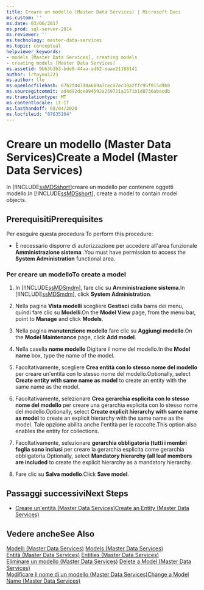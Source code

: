 ```yaml
---
title: Creare un modello (Master Data Services) | Microsoft Docs
ms.custom: ''
ms.date: 03/06/2017
ms.prod: sql-server-2014
ms.reviewer: ''
ms.technology: master-data-services
ms.topic: conceptual
helpviewer_keywords:
- models [Master Data Services], creating models
- creating models [Master Data Services]
ms.assetid: 9bb3b3b3-bde8-44aa-ad62-eaae21188141
author: lrtoyou1223
ms.author: lle
ms.openlocfilehash: 07b2f44798a689a7ceca7ec39a2ffc95f015d9b9
ms.sourcegitcommit: ad4d92dce894592a259721a1571b1d8736abacdb
ms.translationtype: MT
ms.contentlocale: it-IT
ms.lasthandoff: 08/04/2020
ms.locfileid: "87635104"
---
```

# <a name="create-a-model-master-data-services"></a><span data-ttu-id="beb37-102">Creare un modello (Master Data Services)</span><span class="sxs-lookup"><span data-stu-id="beb37-102">Create a Model (Master Data Services)</span></span>
  <span data-ttu-id="beb37-103">In [!INCLUDE[ssMDSshort](../includes/ssmdsshort-md.md)]creare un modello per contenere oggetti modello.</span><span class="sxs-lookup"><span data-stu-id="beb37-103">In [!INCLUDE[ssMDSshort](../includes/ssmdsshort-md.md)], create a model to contain model objects.</span></span>  
  
## <a name="prerequisites"></a><span data-ttu-id="beb37-104">Prerequisiti</span><span class="sxs-lookup"><span data-stu-id="beb37-104">Prerequisites</span></span>  
 <span data-ttu-id="beb37-105">Per eseguire questa procedura:</span><span class="sxs-lookup"><span data-stu-id="beb37-105">To perform this procedure:</span></span>  
  
-   <span data-ttu-id="beb37-106">È necessario disporre di autorizzazione per accedere all'area funzionale **Amministrazione sistema** .</span><span class="sxs-lookup"><span data-stu-id="beb37-106">You must have permission to access the **System Administration** functional area.</span></span>  
  
### <a name="to-create-a-model"></a><span data-ttu-id="beb37-107">Per creare un modello</span><span class="sxs-lookup"><span data-stu-id="beb37-107">To create a model</span></span>  
  
1.  <span data-ttu-id="beb37-108">In [!INCLUDE[ssMDSmdm](../includes/ssmdsmdm-md.md)], fare clic su **Amministrazione sistema**.</span><span class="sxs-lookup"><span data-stu-id="beb37-108">In [!INCLUDE[ssMDSmdm](../includes/ssmdsmdm-md.md)], click **System Administration**.</span></span>  
  
2.  <span data-ttu-id="beb37-109">Nella pagina **Vista modelli** scegliere **Gestisci** dalla barra dei menu, quindi fare clic su **Modelli**.</span><span class="sxs-lookup"><span data-stu-id="beb37-109">On the **Model View** page, from the menu bar, point to **Manage** and click **Models**.</span></span>  
  
3.  <span data-ttu-id="beb37-110">Nella pagina **manutenzione modello** fare clic su **Aggiungi modello**.</span><span class="sxs-lookup"><span data-stu-id="beb37-110">On the **Model Maintenance** page, click **Add model**.</span></span>  
  
4.  <span data-ttu-id="beb37-111">Nella casella **nome modello** Digitare il nome del modello.</span><span class="sxs-lookup"><span data-stu-id="beb37-111">In the **Model name** box, type the name of the model.</span></span>  
  
5.  <span data-ttu-id="beb37-112">Facoltativamente, scegliere **Crea entità con lo stesso nome del modello** per creare un'entità con lo stesso nome del modello.</span><span class="sxs-lookup"><span data-stu-id="beb37-112">Optionally, select **Create entity with same name as model** to create an entity with the same name as the model.</span></span>  
  
6.  <span data-ttu-id="beb37-113">Facoltativamente, selezionare **Crea gerarchia esplicita con lo stesso nome del modello** per creare una gerarchia esplicita con lo stesso nome del modello.</span><span class="sxs-lookup"><span data-stu-id="beb37-113">Optionally, select **Create explicit hierarchy with same name as model** to create an explicit hierarchy with the same name as the model.</span></span> <span data-ttu-id="beb37-114">Tale opzione abilita anche l'entità per le raccolte.</span><span class="sxs-lookup"><span data-stu-id="beb37-114">This option also enables the entity for collections.</span></span>  
  
7.  <span data-ttu-id="beb37-115">Facoltativamente, selezionare **gerarchia obbligatoria (tutti i membri foglia sono inclusi** per creare la gerarchia esplicita come gerarchia obbligatoria.</span><span class="sxs-lookup"><span data-stu-id="beb37-115">Optionally, select **Mandatory hierarchy (all leaf members are included** to create the explicit hierarchy as a mandatory hierarchy.</span></span>  
  
8.  <span data-ttu-id="beb37-116">Fare clic su **Salva modello**.</span><span class="sxs-lookup"><span data-stu-id="beb37-116">Click **Save model**.</span></span>  
  
## <a name="next-steps"></a><span data-ttu-id="beb37-117">Passaggi successivi</span><span class="sxs-lookup"><span data-stu-id="beb37-117">Next Steps</span></span>  
  
-   [<span data-ttu-id="beb37-118">Creare un'entità &#40;Master Data Services&#41;</span><span class="sxs-lookup"><span data-stu-id="beb37-118">Create an Entity &#40;Master Data Services&#41;</span></span>](create-an-entity-master-data-services.md)  
  
## <a name="see-also"></a><span data-ttu-id="beb37-119">Vedere anche</span><span class="sxs-lookup"><span data-stu-id="beb37-119">See Also</span></span>  
 <span data-ttu-id="beb37-120">[Modelli &#40;Master Data Services&#41;](../../2014/master-data-services/models-master-data-services.md) </span><span class="sxs-lookup"><span data-stu-id="beb37-120">[Models &#40;Master Data Services&#41;](../../2014/master-data-services/models-master-data-services.md) </span></span>  
 <span data-ttu-id="beb37-121">[Entità &#40;Master Data Services&#41;](../../2014/master-data-services/entities-master-data-services.md) </span><span class="sxs-lookup"><span data-stu-id="beb37-121">[Entities &#40;Master Data Services&#41;](../../2014/master-data-services/entities-master-data-services.md) </span></span>  
 <span data-ttu-id="beb37-122">[Eliminare un modello &#40;Master Data Services&#41;](../../2014/master-data-services/delete-a-model-master-data-services.md) </span><span class="sxs-lookup"><span data-stu-id="beb37-122">[Delete a Model &#40;Master Data Services&#41;](../../2014/master-data-services/delete-a-model-master-data-services.md) </span></span>  
 [<span data-ttu-id="beb37-123">Modificare il nome di un modello &#40;Master Data Services&#41;</span><span class="sxs-lookup"><span data-stu-id="beb37-123">Change a Model Name &#40;Master Data Services&#41;</span></span>](../../2014/master-data-services/change-a-model-name-master-data-services.md)  
  
  
